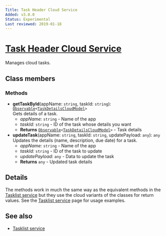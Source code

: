 ```yaml
---
Title: Task Header Cloud Service
Added: v3.0.0
Status: Experimental
Last reviewed: 2019-01-18
---
```


# [Task Header Cloud Service](../../lib/lib/process-services-cloud/src/lib/task/task-header/services/task-header-cloud.service.ts "Defined in task-header-cloud.service.ts")

Manages cloud tasks. 

## Class members

### Methods

-   **getTaskById**(appName: `string`, taskId: `string`): [`Observable`](http://reactivex.io/documentation/observable.html)`<`[`TaskDetailsCloudModel`](../../lib/lib/process-services-cloud/src/lib/task/start-task/models/task-details-cloud.model.ts)`>`<br/>
    Gets details of a task.
    -   _appName:_ `string`  - Name of the app
    -   _taskId:_ `string`  - ID of the task whose details you want
    -   **Returns** [`Observable`](http://reactivex.io/documentation/observable.html)`<`[`TaskDetailsCloudModel`](../../lib/lib/process-services-cloud/src/lib/task/start-task/models/task-details-cloud.model.ts)`>` - Task details
-   **updateTask**(appName: `string`, taskId: `string`, updatePayload: `any`): `any`<br/>
    Updates the details (name, description, due date) for a task.
    -   _appName:_ `string`  - Name of the app
    -   _taskId:_ `string`  - ID of the task to update
    -   _updatePayload:_ `any`  - Data to update the task
    -   **Returns** `any` - Updated task details

## Details

The methods work in much the same way as the equivalent methods in the
[Tasklist service](../process-services/tasklist.service.md)
but they use the cloud variants of the classes for return values. See the
[Tasklist service](../process-services/tasklist.service.md) page for usage examples.

## See also

-   [Tasklist service](../process-services/tasklist.service.md)

